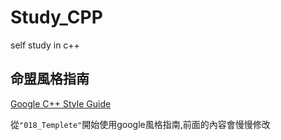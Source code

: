 # Study_CPP
self study in c++


## 命盟風格指南


[Google C++ Style Guide](https://www.cclo.idv.tw/google-cpp-styleguide-zhTW/naming.html)

從`"018_Templete"`開始使用google風格指南,前面的內容會慢慢修改


